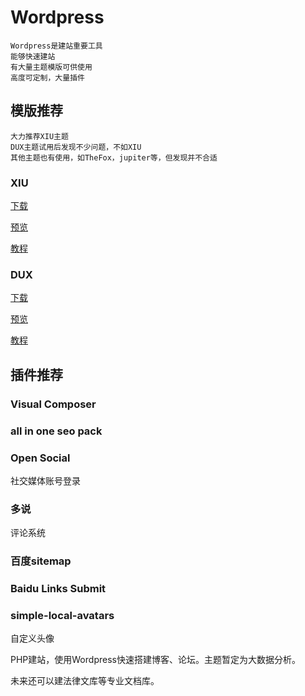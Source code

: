 # Wordpress

```
Wordpress是建站重要工具
能够快速建站
有大量主题模版可供使用
高度可定制，大量插件
```

## 模版推荐

```
大力推荐XIU主题
DUX主题试用后发现不少问题，不如XIU
其他主题也有使用，如TheFox，jupiter等，但发现并不合适
```

### XIU

[下载](http://down.cnzz.cn/201410/28986936.shtml)

[预览](http://blog.weknow.cn/)

[教程](http://www.thefox.cn/wordpress-alibaixiu.shtml)

### DUX

[下载](http://www.toptheme.org/wp/bk/2777.html)

[预览](http://demo.themebetter.com/dux/)

[教程](http://themebetter.com/theme/dux)

## 插件推荐

### Visual Composer

### all in one seo pack

### Open Social

社交媒体账号登录

### 多说

评论系统

### 百度sitemap

### Baidu Links Submit

### simple-local-avatars

自定义头像



PHP建站，使用Wordpress快速搭建博客、论坛。主题暂定为大数据分析。

未来还可以建法律文库等专业文档库。
